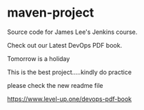 # maven-project
Source code for James Lee's Jenkins course.

Check out our Latest DevOps PDF book.

Tomorrow is a holiday

This is the best project.....kindly do practice


please check the new readme file

https://www.level-up.one/devops-pdf-book
